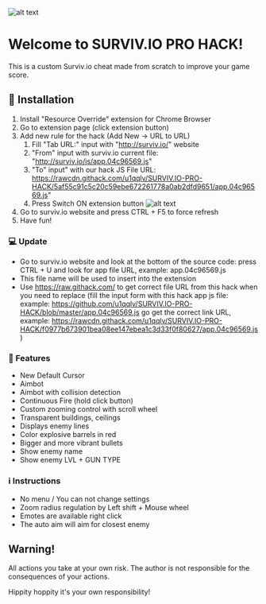 ![alt text](http://i67.tinypic.com/znx0fl.png "Survivio Banner")
# Welcome to SURVIV.IO PRO HACK!
This is a custom Surviv.io cheat made from scratch to improve your game score.


## :information_desk_person: Installation

1. Install "Resource Override" extension for Chrome Browser
2. Go to extension page (click extension button)
3. Add new rule for the hack (Add New -> URL to URL)
    1. Fill "Tab URL:" input with "http://surviv.io/" website
    2. "From" input with surviv.io current file: "http://surviv.io/js/app.04c96569.js"
    3. "To" input" with our hack JS File URL: https://rawcdn.githack.com/u1qqlv/SURVIV.IO-PRO-HACK/5af55c91c5c20c59ebe672261778a0ab2dfd9651/app.04c96569.js"
    4. Press Switch ON extension button 
    ![alt text](http://i65.tinypic.com/156b6t2.png "Extension settings")
4. Go to surviv.io website and press CTRL + F5 to force refresh
5. Have fun!


### :computer: Update
* Go to surviv.io website and look at the bottom of the source code: press CTRL + U and look for app file URL, example: app.04c96569.js
* This file name will be used to insert into the extension 
* Use https://raw.githack.com/ to get correct file URL from this hack when you need to replace (fill the input form with this hack app js file: example: https://github.com/u1qqlv/SURVIV.IO-PRO-HACK/blob/master/app.04c96569.js go get the correct link URL, example: https://rawcdn.githack.com/u1qqlv/SURVIV.IO-PRO-HACK/f0977b673901bea08ee147ebea1c3d33f0f80627/app.04c96569.js) 


### :gift: Features

* New Default Cursor
* Aimbot
* Aimbot with collision detection
* Continuous Fire (hold click button)
* Custom zooming control with scroll wheel
* Transparent buildings, ceilings
* Displays enemy lines
* Color explosive barrels in red
* Bigger and more vibrant bullets
* Show enemy name
* Show enemy LVL + GUN TYPE


### :information_source: Instructions

- No menu / You can not change settings
- Zoom radius regulation by Left shift + Mouse wheel
- Emotes are available right click
- The auto aim will aim for closest enemy


## Warning!
All actions you take at your own risk. The author is not responsible for the consequences of your actions.

Hippity hoppity it's your own responsibility!
